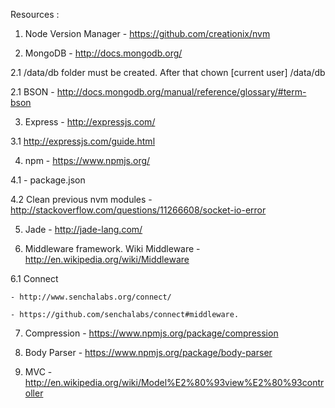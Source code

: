 Resources : 

1. Node Version Manager - https://github.com/creationix/nvm

2. MongoDB - http://docs.mongodb.org/

  2.1 /data/db folder must be created. After that chown [current user] /data/db

  2.1 BSON - http://docs.mongodb.org/manual/reference/glossary/#term-bson

3. Express - http://expressjs.com/

  3.1 http://expressjs.com/guide.html

4. npm - https://www.npmjs.org/

  4.1 - package.json

  4.2 Clean previous nvm modules - http://stackoverflow.com/questions/11266608/socket-io-error

5. Jade - http://jade-lang.com/

6. Middleware framework. Wiki Middleware - http://en.wikipedia.org/wiki/Middleware

  6.1 Connect 
  
    - http://www.senchalabs.org/connect/
    
    - https://github.com/senchalabs/connect#middleware.

7. Compression - https://www.npmjs.org/package/compression

8. Body Parser - https://www.npmjs.org/package/body-parser

9. MVC - http://en.wikipedia.org/wiki/Model%E2%80%93view%E2%80%93controller
